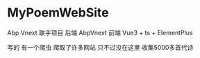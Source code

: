# MyPoemWebSite
Abp Vnext 联手项目 后端 AbpVnext
前端 Vue3 + ts + ElementPlus

写的 有一个爬虫 爬取了许多网站 只不过没在这里
收集5000多首代诗
